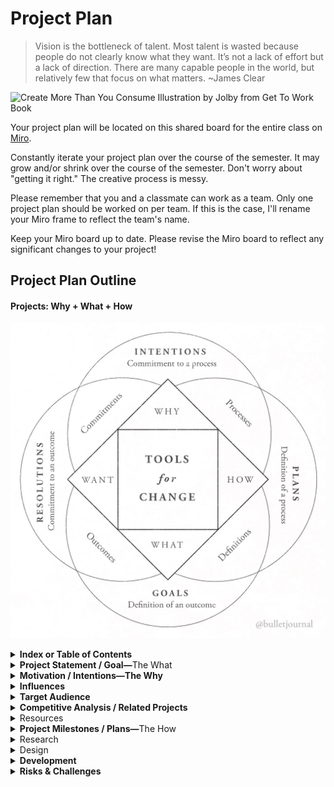 # Project Plan

> Vision is the bottleneck of talent. Most talent is wasted because people do not clearly know what they want. It’s not a lack of effort but a lack of direction. There are many capable people in the world, but relatively few that focus on what matters. \~James Clear

![Create More Than You Consume Illustration by Jolby from Get To Work Book](<../.gitbook/assets/GETTOWORKBOOK\_create more than you consume.jpg>)

Your project plan will be located on this shared board for the entire class on [Miro](https://miro.com/app/board/uXjVOWb7kyo=/).

Constantly iterate your project plan over the course of the semester. It may grow and/or shrink over the course of the semester. Don't worry about "getting it right." The creative process is messy.

Please remember that you and a classmate can work as a team. Only one project plan should be worked on per team. If this is the case, I'll rename your Miro frame to reflect the team's name.

Keep your Miro board up to date. Please revise the Miro board to reflect any significant changes to your project!&#x20;

## Project Plan Outline

#### Projects: Why + What + How

![](<../.gitbook/assets/bullet journal plans goals intentions.jpeg>)

<details>

<summary><strong>Index or Table of Contents</strong></summary>

* **Project Statement / Goal—**The What&#x20;
* **Motivation / Intentions—The Why**
* **Influences**
* **Target Audience**
* **Competitive Analysis / Related Projects**
* **Resources**
* **Project Milestones / Plans—**The How
* **Research**
* **Design**
* **Development**
* **Risks and Challenges**

</details>

<details>

<summary><strong>Project Statement / Goal—</strong>The What </summary>

* What is your project about?

<!---->

* What are your project's theme(s) or conceptual underpinnings? (Think 1 to 3 hashtags.)

<!---->

* What is your project's "elevator pitch"? Think phrase or 1 sentence maximum.

<!---->

* What is your short, project description? Write a 200-300 word paragraph that addresses four of the five essential questions:
  * why (see motivation/intentions and influences below)
  * what (see related projects, research, design, and development below)
  * who (see target audience below) and
  * how (see resources, project milestones/plans, and risks & challenges below) about your project.

</details>

<details>

<summary><strong>Motivation / Intentions—The Why</strong></summary>

_An intention is a commitment to a process._

* Why are you doing this project?

<!---->

* What are you exploring or discovering here? What questions are you asking? Do you love your idea? Does it feel right on instinct? Are you willing to commit to this project? Are you willing to live, sleep, and eat with this project?

<!---->

* Show and discuss prior work as evidence of your ability to engage in this project.

</details>

<details>

<summary><strong>Influences</strong></summary>

* List other artists, designers, creative technologists, and/or entrepreneurs & their work that influences your work.

<!---->

* Do you remember the course, ideation & prototyping? What are your \*\*inputs\*\*? (i.e. books, articles, videos, exhibitions, podcasts, etc.)

</details>

<details>

<summary><strong>Target Audience</strong></summary>

* Who is this project for? Please note that everyone is not a valid answer. Target is the keyword here.

<!---->

* Who cares? Who will care? Who is your target audience?

<!---->

* What do you want your target audience to experience when they interact with your project?

</details>

<details>

<summary><strong>Competitive Analysis / Related Projects</strong></summary>

* Compare and contrast at least 3 similar projects by other artists, designers, or creative technologists to yours.

<!---->

* Who or what are your competitors? How will it be positioned (branding) and differentiated (market and competitors or like works)?

</details>

<details>

<summary>Resources</summary>

Including, but not limited to:

* List of Collaborators, Participants, Advisors, and "Outside" critics (People and their roles).
  * Be Specific. First & Last Names and URLs if available
* Materials & Vendors List
  * Include URLs or physical addresses if necessary
* Technical requirements
  * Software and hardware
* Budget
  * Include materials costs, software/hardware costs, work for hire costs, shipping costs

You should decide what kinds of resources are most appropriate for your project. (What assets do you require?)

</details>

<details>

<summary><strong>Project Milestones / Plans—</strong>The How</summary>

_A plan is the definition of a process._\
__\
__How are you achieving this?

* Break down your milestones into actionable tasks using a system of your choice. I highly recommend [Personal Kanban](http://personalkanban.com). Another system that is popular with students is the [Bullet Journal](https://bulletjournal.com/pages/learn). However, neither is required if you have another system with prioritization as a focus. If you do have another system, please share it with the instructor.
* All actionable tasks should start with a verb (i.e. write, call, email, build, code, collect, etc.), and can be completed in a day.
* Also, be specific with your tasks. (For example, "take 20 photographs" is more explicit than "take photographs". "Take 5 photos of tigers, 5 photos of bears, 5 photos of lizards, and 5 photos of cats" is more explicit than "take 20 photographs".)
* For creating and tracking your milestones and actionable tasks, you don't need a fancy system or tool. Google Docs works just fine. The main thing is whatever you use needs to be editable. However, other tools, besides google docs, that you can use to track your milestones progress are:
  * [Asana](https://asana.com)
    * [Monday](http://monday.com) is an Asana alternative.
  * [Milanote](https://milanote.com)
  * [Notion](https://www.notion.so)
  * [Trello](http://trello.com)
    * [Kanbanery.com](http://kanbanery.com) is a Trello aternative.
  * Moleskine's [Actions](https://moleskinestudio.com/actions/)&#x20;

</details>

<details>

<summary>Research</summary>

Including, but not limited to, brainstorming ([free writing, word lists, and mind maps](../brainstorming/free-writing-word-lists-and-mind-maps.md), [card sorting technique](../brainstorming/card\_sorting.md), [SCAMPER technique](http://www.mindtools.com/pages/article/newCT\_02.htm), [storytelling exercise](../brainstorming/storytelling\_exercise.md), word lists, etc.), readings, screenings / viewings, exhibitions, talks, tech research, material research, visual research, collection, interviews, observation, etc.

* You should decide what kinds of research / reference / influences are most appropriate for your project.

</details>

<details>

<summary>Design</summary>

Including, but not limited to, design sketches, process maps, drawings, wireframes / schematics, storyboards, comps, mood boards, concept boards, screenshots, videos, diagrams, images

* You should decide the most appropriate medium of delivery and which processes are most appropriate for your project.

</details>

<details>

<summary><strong>Development</strong></summary>

**Prototype(s)** – including, but not limited to, exercises, tests, models, maquettes, animatics

* You should know what the concept of a prototype is but, if you do not know, a prototype “is an early sample or model built to test a concept or process or to act as a thing to be replicated or learned from.”
* As a result, a prototype can take on many forms. Essentially, it is your project or aspects of your project in an unfinished form.
* You should decide what kinds of prototype(s) are most appropriate for your project.

&#x20;[**Project Versions**](project\_versions.md)****



The specific parameters and expectations of each version for every student will be individually determined in consultation with the professor.

</details>

<details>

<summary><strong>Risks &#x26; Challenges</strong></summary>

* What are your risks of failure? (lack of tech, time, knowledge, money, etc.) and how will you overcome them?

<!---->

* What are the holes or gaps in your project?

</details>
